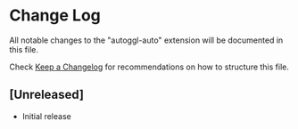 # Change Log

All notable changes to the "autoggl-auto" extension will be documented in this file.

Check [Keep a Changelog](http://keepachangelog.com/) for recommendations on how to structure this file.

## [Unreleased]

- Initial release